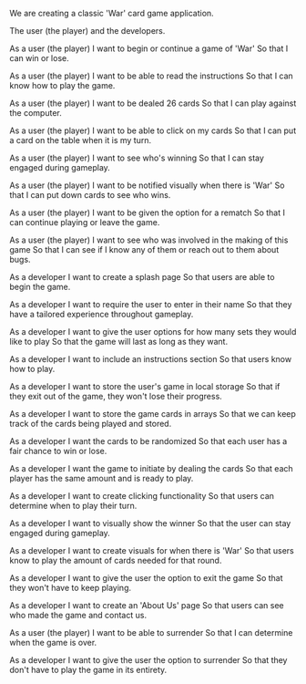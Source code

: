 <!-- Title (one line describing the story) -->
We are creating a classic 'War' card game application.

<!-- Roles Involved: -->
The user (the player) and the developers.

<!-- Narrative: 
As a [role] 
I want [feature] 
So that [benefit] -->

<!-- From the perspective of the user (the player) -->
As a user (the player)
I want to begin or continue a game of 'War'
So that I can win or lose.

As a user (the player)
I want to be able to read the instructions
So that I can know how to play the game.

As a user (the player)
I want to be dealed 26 cards
So that I can play against the computer.

As a user (the player)
I want to be able to click on my cards
So that I can put a card on the table when it is my turn.

As a user (the player)
I want to see who's winning
So that I can stay engaged during gameplay.

As a user (the player)
I want to be notified visually when there is 'War'
So that I can put down cards to see who wins.

As a user (the player)
I want to be given the option for a rematch
So that I can continue playing or leave the game.

As a user (the player)
I want to see who was involved in the making of this game
So that I can see if I know any of them or reach out to them about bugs.

<!-- From the perspective of the developers -->
As a developer
I want to create a splash page
So that users are able to begin the game.

As a developer
I want to require the user to enter in their name
So that they have a tailored experience throughout gameplay.

As a developer
I want to give the user options for how many sets they would like to play
So that the game will last as long as they want.

As a developer
I want to include an instructions section
So that users know how to play.

As a developer
I want to store the user's game in local storage
So that if they exit out of the game, they won't lose their progress.

As a developer
I want to store the game cards in arrays
So that we can keep track of the cards being played and stored.

As a developer
I want the cards to be randomized
So that each user has a fair chance to win or lose.

As a developer
I want the game to initiate by dealing the cards
So that each player has the same amount and is ready to play.

As a developer
I want to create clicking functionality
So that users can determine when to play their turn.

As a developer
I want to visually show the winner
So that the user can stay engaged during gameplay.

As a developer
I want to create visuals for when there is 'War'
So that users know to play the amount of cards needed for that round.

As a developer
I want to give the user the option to exit the game
So that they won't have to keep playing.

As a developer
I want to create an 'About Us' page
So that users can see who made the game and contact us.

<!-- Classic 'War' Version -->

<!-- From the perspective of the user (the player) -->
As a user (the player)
I want to be able to surrender
So that I can determine when the game is over.

<!-- From the perspective of the developers -->
As a developer
I want to give the user the option to surrender
So that they don't have to play the game in its entirety.